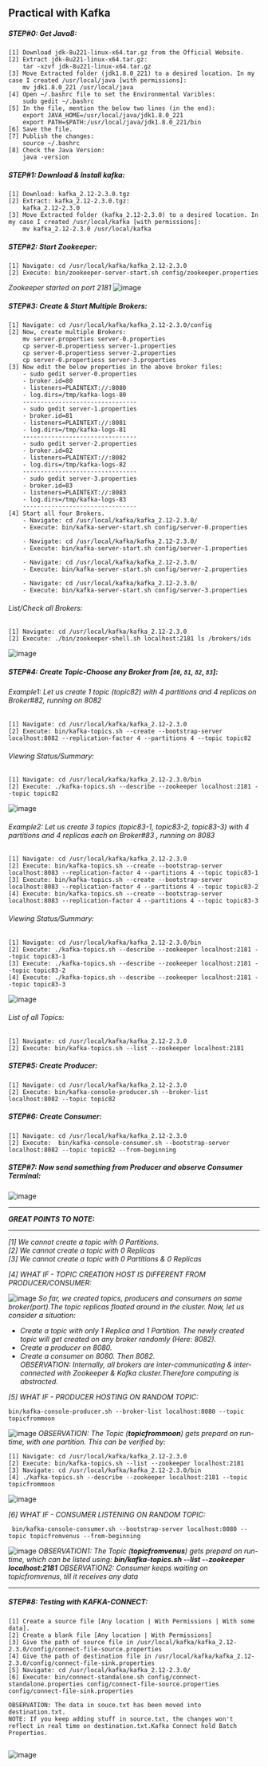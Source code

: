 ## Practical with Kafka

##### STEP#0: Get Java8:

```
[1] Download jdk-8u221-linux-x64.tar.gz from the Official Website.
[2] Extract jdk-8u221-linux-x64.tar.gz:
    tar -xzvf jdk-8u221-linux-x64.tar.gz
[3] Move Extracted folder (jdk1.8.0_221) to a desired location. In my case I created /usr/local/java [with permissions]:
    mv jdk1.8.0_221 /usr/local/java
[4] Open ~/.bashrc file to set the Environmental Varibles:
    sudo gedit ~/.bashrc	
[5] In the file, mention the below two lines (in the end):
    export JAVA_HOME=/usr/local/java/jdk1.8.0_221
    export PATH=$PATH:/usr/local/java/jdk1.8.0_221/bin
[6] Save the file.
[7] Publish the changes:
    source ~/.bashrc
[8] Check the Java Version: 
    java -version
```
##### STEP#1: Download & Install kafka:
```
[1] Download: kafka_2.12-2.3.0.tgz
[2] Extract: kafka_2.12-2.3.0.tgz:
    kafka_2.12-2.3.0
[3] Move Extracted folder (kafka_2.12-2.3.0) to a desired location. In my case I created /usr/local/kafka [with permissions]:
    mv kafka_2.12-2.3.0 /usr/local/kafka       
```
##### STEP#2: Start Zookeeper:
```
[1] Navigate: cd /usr/local/kafka/kafka_2.12-2.3.0
[2] Execute: bin/zookeeper-server-start.sh config/zookeeper.properties 
```
*Zookeeper started on port 2181*
![image](https://user-images.githubusercontent.com/45539698/66250650-2892d200-e763-11e9-9a29-2255515a6c16.png)


##### STEP#3: Create & Start Multiple Brokers:
```
[1] Navigate: cd /usr/local/kafka/kafka_2.12-2.3.0/config
[2] Now, create multiple Brokers:
    mv server.properties server-0.properties
    cp server-0.propertiess server-1.properties
    cp server-0.propertiess server-2.properties
    cp server-0.propertiess server-3.properties
[3] Now edit the below properties in the above broker files:
    - sudo gedit server-0.properties
    - broker.id=80
    - listeners=PLAINTEXT://:8080
    - log.dirs=/tmp/kafka-logs-80
    --------------------------------
    - sudo gedit server-1.properties
    - broker.id=81
    - listeners=PLAINTEXT://:8081
    - log.dirs=/tmp/kafka-logs-81
    --------------------------------
    - sudo gedit server-2.properties
    - broker.id=82
    - listeners=PLAINTEXT://:8082
    - log.dirs=/tmp/kafka-logs-82
    --------------------------------
    - sudo gedit server-3.properties
    - broker.id=83
    - listeners=PLAINTEXT://:8083
    - log.dirs=/tmp/kafka-logs-83
    --------------------------------
[4] Start all four Brokers.
    - Navigate: cd /usr/local/kafka/kafka_2.12-2.3.0/
    - Execute: bin/kafka-server-start.sh config/server-0.properties 
    
    - Navigate: cd /usr/local/kafka/kafka_2.12-2.3.0/
    - Execute: bin/kafka-server-start.sh config/server-1.properties 
    
    - Navigate: cd /usr/local/kafka/kafka_2.12-2.3.0/  
    - Execute: bin/kafka-server-start.sh config/server-2.properties 
    
    - Navigate: cd /usr/local/kafka/kafka_2.12-2.3.0/ 
    - Execute: bin/kafka-server-start.sh config/server-3.properties 

```
###### List/Check all Brokers: </br>
```
[1] Navigate: cd /usr/local/kafka/kafka_2.12-2.3.0 
[2] Execute: ./bin/zookeeper-shell.sh localhost:2181 ls /brokers/ids
```
![image](https://user-images.githubusercontent.com/45539698/66376861-21bbc780-e9ce-11e9-9b9f-9fb26b299e35.png)

##### STEP#4: Create Topic-Choose any Broker from [`80`, `81`, `82`, `83`]:
###### Example1: Let us create 1 topic (topic82) with 4 partitions and 4 replicas on Broker#82, running on 8082
```
[1] Navigate: cd /usr/local/kafka/kafka_2.12-2.3.0
[2] Execute: bin/kafka-topics.sh --create --bootstrap-server localhost:8082 --replication-factor 4 --partitions 4 --topic topic82
```
###### Viewing Status/Summary:
```
[1] Navigate: cd /usr/local/kafka/kafka_2.12-2.3.0/bin
[2] Execute: ./kafka-topics.sh --describe --zookeeper localhost:2181 --topic topic82
```
![image](https://user-images.githubusercontent.com/45539698/66378693-a52ae800-e9d1-11e9-9fa6-0a2922e131f5.png)

###### Example2: Let us create 3 topics (topic83-1, topic83-2, topic83-3) with 4 partitions and 4 replicas each on Broker#83 , running on 8083
```
[1] Navigate: cd /usr/local/kafka/kafka_2.12-2.3.0
[2] Execute: bin/kafka-topics.sh --create --bootstrap-server localhost:8083 --replication-factor 4 --partitions 4 --topic topic83-1
[3] Execute: bin/kafka-topics.sh --create --bootstrap-server localhost:8083 --replication-factor 4 --partitions 4 --topic topic83-2
[4] Execute: bin/kafka-topics.sh --create --bootstrap-server localhost:8083 --replication-factor 4 --partitions 4 --topic topic83-3
```
###### Viewing Status/Summary:
```
[1] Navigate: cd /usr/local/kafka/kafka_2.12-2.3.0/bin
[2] Execute: ./kafka-topics.sh --describe --zookeeper localhost:2181 --topic topic83-1
[3] Execute: ./kafka-topics.sh --describe --zookeeper localhost:2181 --topic topic83-2
[4] Execute: ./kafka-topics.sh --describe --zookeeper localhost:2181 --topic topic83-3
```
![image](https://user-images.githubusercontent.com/45539698/66378818-ef13ce00-e9d1-11e9-8263-83304b842c08.png)

###### List of all Topics: </br>
```
[1] Navigate: cd /usr/local/kafka/kafka_2.12-2.3.0 
[2] Execute: bin/kafka-topics.sh --list --zookeeper localhost:2181 
```
##### STEP#5: Create Producer:
```
[1] Navigate: cd /usr/local/kafka/kafka_2.12-2.3.0
[2] Execute: bin/kafka-console-producer.sh --broker-list localhost:8082 --topic topic82
```

##### STEP#6: Create Consumer:
```
[1] Navigate: cd /usr/local/kafka/kafka_2.12-2.3.0
[2] Execute:  bin/kafka-console-consumer.sh --bootstrap-server localhost:8082 --topic topic82 --from-beginning
```

##### STEP#7: Now send something from Producer and observe Consumer Terminal:

![image](https://user-images.githubusercontent.com/45539698/66397406-64df6000-e9f9-11e9-960b-11ff072ecc82.png)


<hr>

***GREAT POINTS TO NOTE:***
___________________

*[1] We cannot create a topic with 0 Partitions.* </br>
*[2] We cannot create a topic with 0 Replicas* </br>
*[3] We cannot create a topic with 0 Partitions & 0 Replicas* </br>

*[4] WHAT IF - TOPIC CREATION HOST IS DIFFERENT FROM PRODUCER/CONSUMER:* </br>

![image](https://user-images.githubusercontent.com/45539698/66483187-38434b00-eac2-11e9-8cbc-bc7d80fd7633.png)
*So far, we created  topics, producers and consumers on same broker(port).The topic replicas floated around in the cluster. Now, let us consider a situation:*
 - *Create a topic with only 1 Replica and 1 Partition. The newly created topic will get created on any broker randomly (Here: 8082).* </b>
 - *Create a producer on 8080.* </br>
 - *Create a consumer on 8080. Then 8082.* </br>
*OBSERVATION: Internally, all brokers are inter-communicating & inter-connected with Zookeeper & Kafka cluster.Therefore computing is abstracted.* </br>

*[5] WHAT IF - PRODUCER HOSTING ON RANDOM TOPIC:* </br>
```
bin/kafka-console-producer.sh --broker-list localhost:8080 --topic topicfrommoon
```
![image](https://user-images.githubusercontent.com/45539698/66460800-49c22e00-ea95-11e9-8876-0820bd5f5808.png)
*OBSERVATION: The Topic (**topicfrommoon**) gets prepard on run-time, with one partition. This can be verified by:*
```
[1] Navigate: cd /usr/local/kafka/kafka_2.12-2.3.0
[2] Execute: bin/kafka-topics.sh --list --zookeeper localhost:2181
[3] Navigate: cd /usr/local/kafka/kafka_2.12-2.3.0/bin
[4] ./kafka-topics.sh --describe --zookeeper localhost:2181 --topic topicfrommoon
```
![image](https://user-images.githubusercontent.com/45539698/66472418-d5928500-eaaa-11e9-82e8-c80f2a56d78c.png)


*[6] WHAT IF - CONSUMER LISTENING ON RANDOM TOPIC:* </br>
```
 bin/kafka-console-consumer.sh --bootstrap-server localhost:8080 --topic topicfromvenus --from-beginning
```
![image](https://user-images.githubusercontent.com/45539698/66461729-4c258780-ea97-11e9-9394-6ed432b73d48.png)
*OBSERVATION1: The Topic (**topicfromvenus**) gets prepard on run-time, which can be listed using: **bin/kafka-topics.sh --list --zookeeper localhost:2181*** *OBSERVATION2: Consumer keeps waiting on topicfromvenus, till it receives any data*
<hr>

##### STEP#8: Testing with KAFKA-CONNECT:
```
[1] Create a source file [Any location | With Permissions | With some data].
[2] Create a blank file [Any location | With Permissions]
[3] Give the path of source file in /usr/local/kafka/kafka_2.12-2.3.0/config/connect-file-source.properties
[4] Give the path of destination file in /usr/local/kafka/kafka_2.12-2.3.0/config/connect-file-sink.properties
[5] Navigate: cd /usr/local/kafka/kafka_2.12-2.3.0/
[6] Execute: bin/connect-standalone.sh config/connect-standalone.properties config/connect-file-source.properties config/connect-file-sink.properties

OBSERVATION: The data in souce.txt has been moved into destination.txt.
NOTE: If you keep adding stuff in source.txt, the changes won't reflect in real time on destination.txt.Kafka Connect hold Batch Properties.
    
```  
![image](https://user-images.githubusercontent.com/45539698/66253162-67378500-e781-11e9-8acf-10203f937f01.png)


